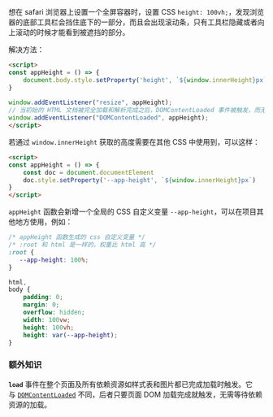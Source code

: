想在 safari 浏览器上设置一个全屏容器时，设置 CSS `height: 100vh;`，发现浏览器的底部工具栏会挡住底下的一部分，而且会出现滚动条，只有工具栏隐藏或者向上滚动的时候才能看到被遮挡的部分。

解决方法：

```html
<script>  
const appHeight = () => {  
	document.body.style.setProperty('height', `${window.innerHeight}px`);  
}  
  
window.addEventListener("resize", appHeight);
// 当初始的 HTML 文档被完全加载和解析完成之后，DOMContentLoaded 事件被触发，而无需等待样式表、图像和子框架的完全加载
window.addEventListener("DOMContentLoaded", appHeight);  
</script>
```

若通过 `window.innerHeight` 获取的高度需要在其他 CSS 中使用到，可以这样：

```html
<script>  
const appHeight = () => {  
	const doc = document.documentElement
    doc.style.setProperty('--app-height', `${window.innerHeight}px`)
}
</script>
```

`appHeight` 函数会新增一个全局的 CSS 自定义变量 `--app-height`，可以在项目其他地方使用，例如：

```css
/* appHeight 函数生成的 css 自定义变量 */
/* :root 和 html 是一样的，权重比 html 高 */
:root {
   --app-height: 100%;
}

html,
body {
    padding: 0;
    margin: 0;
    overflow: hidden;
    width: 100vw;
    height: 100vh;
    height: var(--app-height);
}
```


### 额外知识

**`load`** 事件在整个页面及所有依赖资源如样式表和图片都已完成加载时触发。它与 [`DOMContentLoaded`](https://developer.mozilla.org/zh-CN/docs/Web/API/Document/DOMContentLoaded_event "DOMContentLoaded") 不同，后者只要页面 DOM 加载完成就触发，无需等待依赖资源的加载。